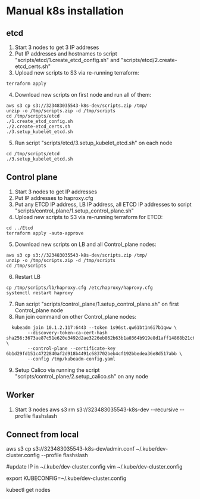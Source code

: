 # Manual k8s installation

## etcd

1. Start 3 nodes to get 3 IP addreses
2. Put IP addresses and hostnames to script "scripts/etcd/1.create_etcd_config.sh" and "scripts/etcd/2.create-etcd_certs.sh"
3. Upload new scripts to S3 via re-running terraform: 

```
terraform apply
```

4. Download new scripts on first node and run all of them: 

```
aws s3 cp s3://323483035543-k8s-dev/scripts.zip /tmp/
unzip -o /tmp/scripts.zip -d /tmp/scripts
cd /tmp/scripts/etcd
./1.create_etcd_config.sh
./2.create-etcd_certs.sh
./3.setup_kubelet_etcd.sh
```

5. Run script "scripts/etcd/3.setup_kubelet_etcd.sh" on each node 

```
cd /tmp/scripts/etcd
./3.setup_kubelet_etcd.sh
```



## Control plane

1. Start 3 nodes to get IP addresses
2. Put IP addresses to haproxy.cfg 
3. Put any ETCD IP address, LB IP address, all ETCD IP addresses to script "scripts/control_plane/1.setup_control_plane.sh"
4. Upload new scripts to S3 via re-running terraform for ETCD: 

```
cd ../Etcd
terraform apply -auto-approve
```

5. Download new scripts on LB and all Control_plane nodes: 

```
aws s3 cp s3://323483035543-k8s-dev/scripts.zip /tmp/
unzip -o /tmp/scripts.zip -d /tmp/scripts
cd /tmp/scripts
```

6. Restart LB

```
cp /tmp/scripts/lb/haproxy.cfg /etc/haproxy/haproxy.cfg
systemctl restart haproxy
```

7. Run script "scripts/control_plane/1.setup_control_plane.sh" on first Control_plane node 
8. Run join command on other Control_plane nodes:

```
  kubeadm join 10.1.2.117:6443 --token 1s96st.qw61bt1n6i7b1qww \
        --discovery-token-ca-cert-hash sha256:3673ae87c51e620e3492d2ae3226eb862b63b1a0364b919e8d1aff14868b21c6 \
        --control-plane --certificate-key 6b1d29fd151c4722840af2d918b4491c683702beb4cf192bbedea36e8d517abb \
        --config /tmp/kubeadm-config.yaml
```

9. Setup Calico via running the script "scripts/control_plane/2.setup_calico.sh" on any node


## Worker
1. Start 3 nodes
aws s3 rm s3://323483035543-k8s-dev --recursive --profile flashslash



## Connect from local
aws s3 cp s3://323483035543-k8s-dev/admin.conf ~/.kube/dev-cluster.config --profile flashslash

#update IP in  ~/.kube/dev-cluster.config
vim  ~/.kube/dev-cluster.config

export KUBECONFIG=~/.kube/dev-cluster.config

kubectl get nodes

